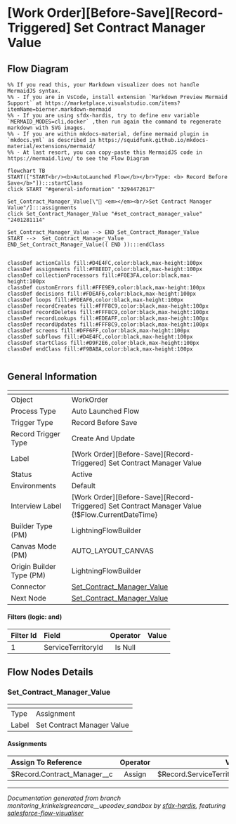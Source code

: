 # [Work Order][Before-Save][Record-Triggered] Set Contract Manager Value

## Flow Diagram

```mermaid
%% If you read this, your Markdown visualizer does not handle MermaidJS syntax.
%% - If you are in VsCode, install extension `Markdown Preview Mermaid Support` at https://marketplace.visualstudio.com/items?itemName=bierner.markdown-mermaid
%% - If you are using sfdx-hardis, try to define env variable `MERMAID_MODES=cli,docker` ,then run again the command to regenerate markdown with SVG images.
%% - If you are within mkdocs-material, define mermaid plugin in `mkdocs.yml` as described in https://squidfunk.github.io/mkdocs-material/extensions/mermaid/
%% - At last resort, you can copy-paste this MermaidJS code in https://mermaid.live/ to see the Flow Diagram

flowchart TB
START(["START<br/><b>AutoLaunched Flow</b></br>Type: <b> Record Before Save</b>"]):::startClass
click START "#general-information" "3294472617"

Set_Contract_Manager_Value[\"🟰 <em></em><br/>Set Contract Manager Value"/]:::assignments
click Set_Contract_Manager_Value "#set_contract_manager_value" "2401281114"

Set_Contract_Manager_Value --> END_Set_Contract_Manager_Value
START -->  Set_Contract_Manager_Value
END_Set_Contract_Manager_Value(( END )):::endClass


classDef actionCalls fill:#D4E4FC,color:black,max-height:100px
classDef assignments fill:#FBEED7,color:black,max-height:100px
classDef collectionProcessors fill:#F0E3FA,color:black,max-height:100px
classDef customErrors fill:#FFE9E9,color:black,max-height:100px
classDef decisions fill:#FDEAF6,color:black,max-height:100px
classDef loops fill:#FDEAF6,color:black,max-height:100px
classDef recordCreates fill:#FFF8C9,color:black,max-height:100px
classDef recordDeletes fill:#FFF8C9,color:black,max-height:100px
classDef recordLookups fill:#EDEAFF,color:black,max-height:100px
classDef recordUpdates fill:#FFF8C9,color:black,max-height:100px
classDef screens fill:#DFF6FF,color:black,max-height:100px
classDef subflows fill:#D4E4FC,color:black,max-height:100px
classDef startClass fill:#D9F2E6,color:black,max-height:100px
classDef endClass fill:#F9BABA,color:black,max-height:100px


```

## General Information

|<!-- -->|<!-- -->|
|:---|:---|
|Object|WorkOrder|
|Process Type| Auto Launched Flow|
|Trigger Type| Record Before Save|
|Record Trigger Type| Create And Update|
|Label|[Work Order][Before-Save][Record-Triggered] Set Contract Manager Value|
|Status|Active|
|Environments|Default|
|Interview Label|[Work Order][Before-Save][Record-Triggered] Set Contract Manager Value {!$Flow.CurrentDateTime}|
| Builder Type (PM)|LightningFlowBuilder|
| Canvas Mode (PM)|AUTO_LAYOUT_CANVAS|
| Origin Builder Type (PM)|LightningFlowBuilder|
|Connector|[Set_Contract_Manager_Value](#set_contract_manager_value)|
|Next Node|[Set_Contract_Manager_Value](#set_contract_manager_value)|


#### Filters (logic: **and**)

|Filter Id|Field|Operator|Value|
|:-- |:-- |:--:|:--: |
|1|ServiceTerritoryId| Is Null|<!-- -->|


## Flow Nodes Details

### Set_Contract_Manager_Value

|<!-- -->|<!-- -->|
|:---|:---|
|Type|Assignment|
|Label|Set Contract Manager Value|


#### Assignments

|Assign To Reference|Operator|Value|
|:-- |:--:|:--: |
|$Record.Contract_Manager__c| Assign|$Record.ServiceTerritory.Main_Responsible__c|








___

_Documentation generated from branch monitoring_krinkelsgreencare__upeodev_sandbox by [sfdx-hardis](https://sfdx-hardis.cloudity.com), featuring [salesforce-flow-visualiser](https://github.com/toddhalfpenny/salesforce-flow-visualiser)_